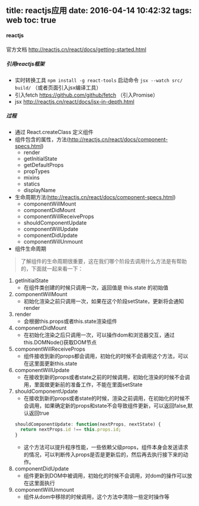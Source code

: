 title: reactjs应用
date: 2016-04-14 10:42:32
tags: web
toc: true
---
#### reactjs
官方文档 http://reactjs.cn/react/docs/getting-started.html
##### 引用reactjs框架
* 实时转换工具 `npm install -g react-tools` 启动命令 `jsx --watch src/ build/` （或者页面引入jsx编译工具）
* 引入fetch https://github.com/github/fetch （引入Promise）
* jsx http://reactjs.cn/react/docs/jsx-in-depth.html
<!--more-->

##### 过程
* 通过 React.createClass 定义组件
* 组件包含的属性，方法(http://reactjs.cn/react/docs/component-specs.html)
	* render
	* getInitialState
	* getDefaultProps
	* propTypes
	* mixins
	* statics
	* displayName
* 生命周期方法(http://reactjs.cn/react/docs/component-specs.html)
	* componentWillMount
	* componentDidMount
	* componentWillReceiveProps
	* shouldComponentUpdate
	* componentWillUpdate
	* componentDidUpdate
	* componentWillUnmount
* 组件生命周期
>了解组件的生命周期很重要，这在我们哪个阶段去调用什么方法是有帮助的，下面就一起来看一下：

1. getInitialState
	* 在组件类创建的时候只调用一次，返回值是 this.state 的初始值
2. componentWillMount
	* 初始化渲染之前只调用一次，如果在这个阶段setState，更新将会通知render
3. render
	* 会根据this.props或者this.state渲染组件
4. componentDidMount
	* 在初始化渲染之后只调用一次，可以操作dom和浏览器交互，通过this.DOMNode()获取DOM节点
5. componentWillReceiveProps
	* 组件接收到新的props都会调用，初始化的时候不会调用这个方法，可以在这里面更新this.state
6. componentWillUpdate
	* 在接收到新的props或者state之前的时候调用，初始化渲染的时候不会调用，里面做更新前的准备工作，不能在里面setState
7. shouldComponentUpdate
	* 在接收到新的props或者state的时候，渲染之前调用，在初始化的时候不会调用，如果确定新的props和state不会导致组件更新，可以返回false,默认返回true
	```javascript
	shouldComponentUpdate: function(nextProps, nextState) {
	  return nextProps.id !== this.props.id;
	}
	```
	* 这个方法可以提升程序性能，一些依赖父级props，组件本身会发送请求的情况，可以判断传入props是否是更新后的，然后再去执行接下来的动作。
8. componentDidUpdate
	* 组件更新到DOM中被调用，初始化的时候不会调用，对dom的操作可以放在这里面执行
9. componentWillUnmount
	* 组件从dom中移除的时候调用，这个方法中清除一些定时操作等
